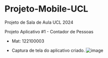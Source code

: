 # Projeto-Mobile-UCL
Projeto de Sala de Aula UCL 2024

Projeto Aplicativo #1 - Contador de Pessoas

- Mat: 122100003

- Captura de tela do aplicativo criado.
![image](https://github.com/Gsvitoria/Projeto-Mobile-UCL/assets/137222560/7a334595-97a7-450a-bd8b-ebb26448ae94)
